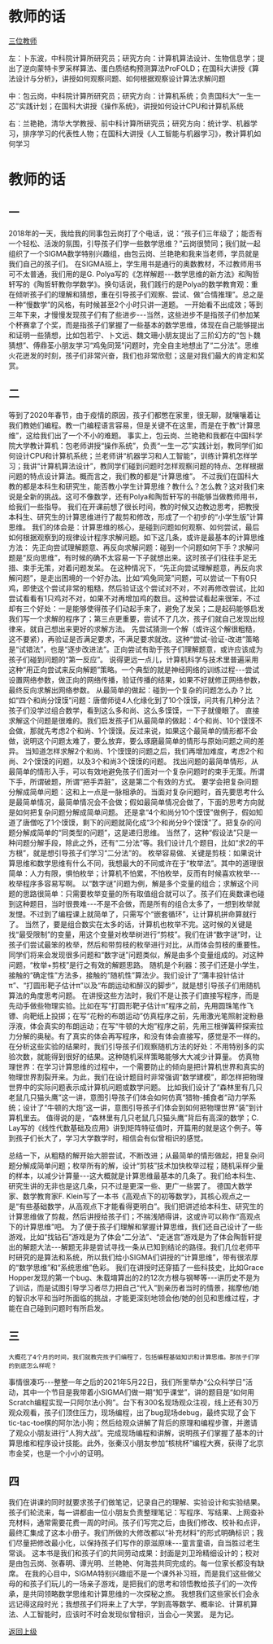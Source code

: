
# 教师的话

[三位教师](BuBaoLan.png) 

左：卜东波，中科院计算所研究员；研究方向：计算机算法设计、生物信息学；提出了逆向蒙特卡罗采样算法、蛋白质结构预测算法ProFOLD；在国科大讲授《算法设计与分析》，讲授如何观察问题、如何根据观察设计算法求解问题

中：包云岗，中科院计算所研究员；研究方向：计算机系统；负责国科大“一生一芯”实践计划；在国科大讲授《操作系统》，讲授如何设计CPU和计算机系统

右：兰艳艳，清华大学教授、前中科计算所研究员；研究方向：统计学、机器学习，排序学习的代表性人物；在国科大讲授《人工智能与机器学习》，教计算机如何学习

# 教师的话

## 一
2018年的一天，我给我的同事包云岗打了个电话，说：“孩子们三年级了；能否有一个轻松、活泼的氛围，引导孩子们学一些数学思维？”云岗很赞同；我们就一起组织了一个SIGMA数学特别兴趣组，由包云岗、兰艳艳和我来当老师，学员就是我们自己的孩子们。
在SIGMA班上，学生用书是通行的奥数教材，不过教师用书可不太普通，我们用的是G. Polya写的《怎样解题---数学思维的新方法》和陶哲轩写的《陶哲轩教你学数学》。换句话说，我们践行的是Polya的数学教育观：重在倾听孩子们的理解和猜想，重在引导孩子们观察、尝试、做“合情推理”。总之是一种“慢数学”的风格，有时候甚至2个小时只讲一道题。
一开始看不出成效；等到三年下来，才慢慢发现孩子们有了些进步---当然，这些进步不是指孩子们参加某个杯赛拿了个奖，而是指孩子们掌握了一些基本的数学思维，体现在自己能够提出和证明一些猜想，比如包若宁、卜文远、魏文珊小朋友提出了三阶幻方的“包卜魏猜想”、傅鼎荃小朋友学习“鸡兔同笼”问题时，完全自主地想出了“二分法”。思维火花迸发的时刻，孩子们非常兴奋，我们也非常欣慰；这是对我们最大的肯定和奖赏。

## 二
等到了2020年春节，由于疫情的原因，孩子们都憋在家里，很无聊，就嚷嚷着让我们教她们编程。教一门编程语言容易，但是关键不在这里，而是在于教“计算思维”，这给我们出了一个不小的难题。
事实上，包云岗、兰艳艳和我都在中国科学院大学教计算机：包老师讲授“操作系统”，负责“一生一芯”实践计划，教同学们如何设计CPU和计算机系统；兰老师讲“机器学习和人工智能”，训练计算机怎样学习；我讲“计算机算法设计”，教同学们碰到问题时怎样观察问题的特点、怎样根据问题的特点设计算法。概而言之，我们教的都是“计算思维”。
     	 不过我们在国科大教的都是本科生和研究生，能否教小学生计算思维？教什么？怎么教？这对我们来说是全新的挑战。这可不像数学，还有Polya和陶哲轩写的书能够当做教师用书，给我们一些指导。
      	我们在开课前想了很长时间，教的时候又边教边思考，把教授本科生、研究生的计算思维进行了裁剪和修改，形成了一个初步的“小学生版”计算思维。
     	我们的体会是：计算思维的核心，是碰到问题如何观察、如何尝试，最后如何根据观察到的规律设计程序求解问题。如下这几条，或许是最基本的计算思维方法：
	先正向尝试理解题意、再反向求解问题：碰到一个问题如何下手？求解问题是“反向思维”，有时候的确不太容易一下子就想出来。这时孩子们往往手足无措、束手无策，对着问题发呆。
在这种情况下，“先正向尝试理解题意，再反向求解问题”，是走出困境的一个好办法。比如“鸡兔同笼”问题，可以尝试一下有0只鸡，即使这个尝试非常的粗糙，然后验证这个尝试对不对，不对再修改尝试，比如尝试看看有1只鸡对不对，如果不对再增加鸡的数目。这种尝试看起来很笨，不过却有三个好处：一是能够使得孩子们动起手来了，避免了发呆；二是起码能够启发我们写一个求解的程序了；第三点更重要，尝试不了几次，孩子们就自己发现出规律来，就自己想出来更好的求解方法。
先尝试猜测一个解（或许这个解很粗糙，这不要紧），再验证是否满足要求，不满足要求就改。这种“尝试-验证-改进”策略是“试错法”，也是“逐步改进法”。正向尝试有助于孩子们理解题意，或许应该成为孩子们碰到问题的“第一反应”。
说得更远一点儿，计算机科学与技术里普遍采用这种“用正向尝试来反向解题”策略。一个典型的就是神经网络的训练过程---尝试设置网络参数，做正向的网络传播，验证传播的结果，如果不好就修正网络参数，最终反向求解出网络参数。
	从最简单的做起：碰到一个复杂的问题怎么办？比如“四个和尚分馍馍”问题：唐僧师徒4人化缘化到了10个馍馍，问共有几种分法？孩子们没学过组合数学，看到这么多和尚、这么多馍馍，一下子就傻眼了。
     	直接求解这个问题是很难的。我们启发孩子们从最简单的做起：4个和尚、10个馍馍不会做，那就先考虑2个和尚、1个馍馍。反过来说，如果这个最简单的情形都不会做，说明这个问题太难了，要么放弃，要么琢磨最简单的情形与原始问题之间的差异。
当知道怎样求解2个和尚、1个馍馍的问题之后，我们再增加难度，考虑2个和尚、2个馍馍的问题，以及3个和尚3个馍馍的问题。
 找出问题的最简单情形，从最简单的情形入手，可以有效地避免孩子们面对一个复杂问题时的束手无策。所谓下手，所谓破题，所谓“把手弄脏”，这是第二个有效的方式。
	要学会把复杂问题分解成简单问题：这和上一点是一脉相承的。当面对复杂问题时，首先要思考什么是最简单情况，最简单情况会不会做；假如最简单情况会做了，下面的思考方向就是如何把复杂问题分解成简单问题。
还是拿“4个和尚分10个馍馍”做例子，假如知道了唐僧吃了1个馍馍，剩下的问题就简化成“3个和尚分9个馍馍”了。把复杂的问题分解成简单的“同类型的问题”，这是递归思维。
当然了，这种“假设法”只是一种问题分解手段，除此之外，还有“二分法”等。我们设计几个题目，比如“求2的平方根”，就是想引导孩子们学习“二分法”的。
	枚举容易做、关键是剪枝：如果说计算思维和数学思维有什么不同，我想最大的不同或许在于“枚举法”。其中的道理很简单：人力有限，惧怕枚举；计算机不怕累，不怕枚举，反而有时候喜欢枚举---枚举程序多容易写啊。
以“数字谜”问题为例，解是多个变量的组合；求解这个问题的思路很简单：只需要枚举变量的所有取值组合就可以了。孩子们在奥数课也碰到这种题目，当时很畏难---不是不会做，而是所有的组合太多了，一想到枚举就发憷。不过到了编程课上就简单了，只需写个“嵌套循环”，让计算机拼命算就行了。
当然了，要是组合数实在太多的话，计算机也枚举不完。这时候的关键是找“最受限制”的变量，用这个变量对枚举树进行“剪枝”。我们在讲“数字谜”时，让孩子们尝试最笨的枚举，然后和带剪枝的枚举进行对比，从而体会剪枝的重要性。
同学们将来会发现很多问题和“数字谜”问题类似，解是由多个变量组成的。对这种问题，“枚举+剪枝”是行之有效的解题思路。
	随机是个利器：孩子们还是小学生，接触的“确定性”方法多，接触的“随机性”算法少。我们设计了“蒲丰投针估计π”、“打圆形靶子估计π”以及“布朗运动和醉汉的脚步”，就是想引导孩子们用随机算法的角度思考问题。
在讲授这些方法时，我们不是让孩子们直接写程序，而是先动手做些物理实验。比如在写“打圆形靶子估计π”程序之前，先用圆珠笔作飞镖、向靶纸上投掷；在写“花粉的布朗运动”仿真程序之前，先用激光笔照射淀粉悬浮液，体会真实的布朗运动；在写“牛顿的大炮”程序之前，先用三根弹簧秤探索拉力分解的奥秘。有了真实的体会再写程序，和没有体会直接写，感觉是不一样的。
在分析这些实验的结果时，我们引导孩子们观察随机方法的好处：不用特别多的实验次数，就能得到很好的结果。这种随机采样策略能够大大减少计算量。
	仿真物理世界：在学习计算思维的过程中，一个需要防止的倾向是把计算机世界和真实的物理世界割裂开来。为此，我们在设计题目时非常强调“数学建模”，即怎样把物理世界中的实际问题表示成计算机问题或数学问题。
比如我们设计了“森林里有几只老鼠几只猫头鹰”这一讲，意图引导孩子们体会如何仿真“猎物-捕食者”动力学系统；设计了“牛顿的大炮”这一讲，意图引导孩子们体会到如何把物理世界“装”到计算机里去。
值得说的是，“森林里有几只老鼠几只猫头鹰”背后有高深的数学；C. Lay写的《线性代数基础及应用》讲到矩阵特征值时，开篇用的就是这个例子。等到孩子们长大了，学习大学数学时，相信会有似曾相识的感觉。

总结一下，从粗糙的解开始大胆尝试，不断改进；从最简单的情形做起，把复杂问题分解成简单问题；枚举所有的解，设计“剪枝”技术加快枚举过程；随机采样少量的样本，以减少计算量---这大概就是计算思维最基本的几条了。我们给本科生、研究生讲的无非也是这几条，只不过是更深一些、更广一些罢了。
德国大数学家、数学教育家F. Klein写了一本书《高观点下的初等数学》，其核心观点之一是“有些基础数学，从高观点下才能看得更明白”。我们把讲述给本科生、研究生的计算思维做了剪裁，然后讲授给孩子们；不揣浅陋得讲，这或许可以称作“高观点下的计算思维”吧。
	为了便于孩子们理解和掌握计算思维，我们还自己设计了一些游戏，比如“找钻石”游戏是为了体会“二分法”、“走迷宫”游戏是为了体会陶哲轩提出的解题大法---解题无非是尝试寻找一条从已知到结论的路径。我们几位老师平时研究的是算法和系统，所以我们给小SIGMA们讲授的“计算思维”，带有很浓厚的“数学思维”和“系统思维”色彩。
我们在讲授时还穿插了一些科技史，比如Grace Hopper发现的第一个bug、朱载堉算出的2的12次方根与钢琴等---讲历史不是为了训诂，而是试图引导学习者尽力把自己“代入”到亲历者当时的情景，揣摩他/她的智识水平和当时所面临的挑战，才能更深刻地领会他/她的创见和思维过程，才能在自己碰到问题时有所启发。
		
## 三
	大概花了4个月的时间，我们就教完孩子们编程了，包括编程基础知识和计算思维。那孩子们学的到底怎么样呢？
事情很凑巧---整整一年之后的2021年5月22日，我们所里举办“公众科学日”活动，其中一个节目是我带着小SIGMA们做一期“知乎课堂”，讲的题目是“如何用Scratch编程实现一只阿尔法小狗”。台下有300名现场观众注视，线上还有30万观众观看，孩子们顶住压力，现场编程，出了bug现场debug，最终实现了会下tic-tac-toe棋的阿尔法小狗；然后给观众讲解了背后的原理和编程步骤，并邀请了观众小朋友进行“人狗大战”。完成现场编程和讲解，说明孩子们掌握了基本的计算思维和程序设计技能。此外，张秦汉小朋友参加“核桃杯”编程大赛，获得了北京市金奖，也是一个小小的证明。

## 四
我们在讲课的同时就要求孩子们做笔记，记录自己的理解、实验设计和实验结果。孩子们轮流来，每一讲都由一位小朋友负责整理笔记：写程序、写结果、上网查补充材料，通常需要花费一周的时间。孩子们写完之后，由我们修改、校补和点评，最终汇集成了这本小册子。我们所做的大修改都以“补充材料”的形式明确标识；我们尽量把修改最小化，以保持孩子们写作的原滋原味---童言童语，自当胜过老生常谈。
这本书是我们和孩子们的共同劳动成果：封面是刘卫玲精细设计的；校对是由包云岗、张春明、谭光明、兰艳艳、何海芸共同完成的。每一位家长都没有缺席。
在我的心目中，SIGMA特别兴趣组不是一个课外补习班，而是我们这些做父母的和孩子们玩儿的一场亲子游戏，是把我们的思考和领悟教给孩子们的一次传承，是共同领略数学思维和计算思维的一次探秘之旅。
我想我们这些家长们会永远记得这段时光；我想孩子们将来上了大学，学到高等数学、概率论、计算机算法、人工智能时，应该时不时会发现似曾相识，当会心一笑罢。
是为记。 
  

[返回上级](index.md)
